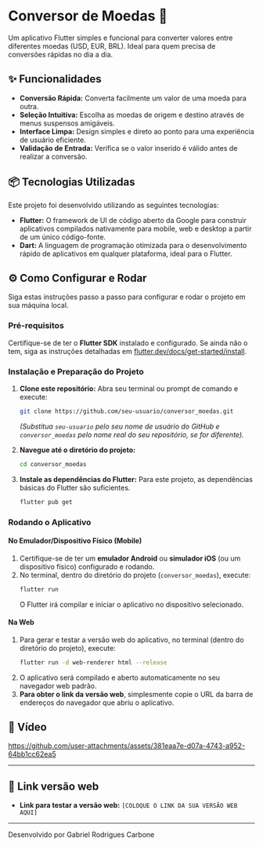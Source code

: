 # Conversor de Moedas 💱

Um aplicativo Flutter simples e funcional para converter valores entre diferentes moedas (USD, EUR, BRL). Ideal para quem precisa de conversões rápidas no dia a dia.

## ✨ Funcionalidades

* **Conversão Rápida:** Converta facilmente um valor de uma moeda para outra.
* **Seleção Intuitiva:** Escolha as moedas de origem e destino através de menus suspensos amigáveis.
* **Interface Limpa:** Design simples e direto ao ponto para uma experiência de usuário eficiente.
* **Validação de Entrada:** Verifica se o valor inserido é válido antes de realizar a conversão.

## 📦 Tecnologias Utilizadas

Este projeto foi desenvolvido utilizando as seguintes tecnologias:

* **Flutter:** O framework de UI de código aberto da Google para construir aplicativos compilados nativamente para mobile, web e desktop a partir de um único código-fonte.
* **Dart:** A linguagem de programação otimizada para o desenvolvimento rápido de aplicativos em qualquer plataforma, ideal para o Flutter.

## ⚙️ Como Configurar e Rodar

Siga estas instruções passo a passo para configurar e rodar o projeto em sua máquina local.

### Pré-requisitos

Certifique-se de ter o **Flutter SDK** instalado e configurado. Se ainda não o tem, siga as instruções detalhadas em [flutter.dev/docs/get-started/install](https://flutter.dev/docs/get-started/install).

### Instalação e Preparação do Projeto

1.  **Clone este repositório:**
    Abra seu terminal ou prompt de comando e execute:
    ```bash
    git clone https://github.com/seu-usuario/conversor_moedas.git
    ```
    *(Substitua `seu-usuario` pelo seu nome de usuário do GitHub e `conversor_moedas` pelo nome real do seu repositório, se for diferente).*

2.  **Navegue até o diretório do projeto:**
    ```bash
    cd conversor_moedas
    ```

3.  **Instale as dependências do Flutter:**
    Para este projeto, as dependências básicas do Flutter são suficientes.
    ```bash
    flutter pub get
    ```

### Rodando o Aplicativo

#### No Emulador/Dispositivo Físico (Mobile)

1.  Certifique-se de ter um **emulador Android** ou **simulador iOS** (ou um dispositivo físico) configurado e rodando.
2.  No terminal, dentro do diretório do projeto (`conversor_moedas`), execute:
    ```bash
    flutter run
    ```
    O Flutter irá compilar e iniciar o aplicativo no dispositivo selecionado.

#### Na Web

1.  Para gerar e testar a versão web do aplicativo, no terminal (dentro do diretório do projeto), execute:
    ```bash
    flutter run -d web-renderer html --release
    ```
2.  O aplicativo será compilado e aberto automaticamente no seu navegador web padrão.
3.  **Para obter o link da versão web**, simplesmente copie o URL da barra de endereços do navegador que abriu o aplicativo.

## 📸 Vídeo

https://github.com/user-attachments/assets/381eaa7e-d07a-4743-a952-64bb1cc62ea5

---

## 🔗 Link versão web

* **Link para testar a versão web:** `[COLOQUE O LINK DA SUA VERSÃO WEB AQUI]`

---

Desenvolvido por Gabriel Rodrigues Carbone
